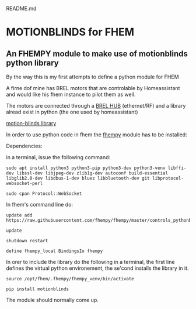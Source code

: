 README.md

# MOTIONBLINDS for FHEM

## An FHEMPY module to make use of motionblinds python library

By the way this is my first attempts to define a python module for FHEM

A firne dof mine has BREL motors that are controlable by Homeassistant and would like his fhem instance to pilot them as well. 

The motors are connected through a [BREL HUB](https://www.brel-home.nl/nl/pro/producten/smart-home/353/hub-03) (ethernet/RF) and a library alread exist in python (the one used by homeassistant)

[motion-blinds library](https://github.com/starkillerOG/motion-blinds)

In order to use python code in fhem the [fhempy](https://github.com/fhempy/fhempy/tree/master) module has to be installed:

Dependencies:

in a terminal, issue the following command:

    sudo apt install python3 python3-pip python3-dev python3-venv libffi-dev libssl-dev libjpeg-dev zlib1g-dev autoconf build-essential libglib2.0-dev libdbus-1-dev bluez libbluetooth-dev git libprotocol-websocket-perl
    
    sudo cpan Protocol::WebSocket

In fhem's command line do:

    update add https://raw.githubusercontent.com/fhempy/fhempy/master/controls_pythonbinding.txt

    update

    shutdown restart
    
    define fhempy_local BindingsIo fhempy


In orer to include the library do the following in a terminal, the first line defines the virtual python environement, the se'cond installs the library in it.

    source /opt/fhem/.fhempy/fhempy_venv/bin/activate
    
    pip install motionblinds

The module should normally come up.